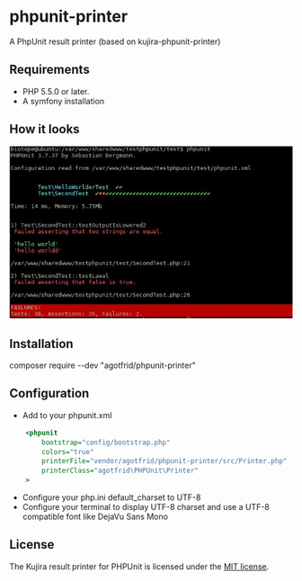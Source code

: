 phpunit-printer
======================

A PhpUnit result printer (based on kujira-phpunit-printer)

## Requirements

 * PHP 5.5.0 or later.
 * A symfony installation

## How it looks

![phpunit result printer](kujira-phpunit-result-printer.jpg)

## Installation

composer require --dev "agotfrid/phpunit-printer"

## Configuration

* Add to your phpunit.xml

```xml
    <phpunit
        bootstrap="config/bootstrap.php"
        colors="true"
        printerFile="vendor/agotfrid/phpunit-printer/src/Printer.php"
        printerClass="agotfrid\PHPUnit\Printer"
    >
```

* Configure your php.ini default_charset to UTF-8
* Configure your terminal to display UTF-8 charset and use a UTF-8 compatible font like DejaVu Sans Mono

## License

The Kujira result printer for PHPUnit is licensed under the [MIT license](LICENSE).
